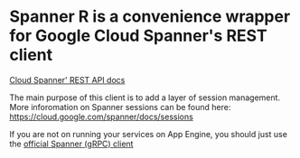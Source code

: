 # Spanner R is a convenience wrapper for Google Cloud Spanner's REST client

[Cloud Spanner' REST API docs](https://godoc.org/google.golang.org/api/spanner/v1)

The main purpose of this client is to add a layer of session management. More inforomation on Spanner sessions can be found here: https://cloud.google.com/spanner/docs/sessions

If you are not on running your services on App Engine, you should just use the [official Spanner (gRPC) client](https://godoc.org/cloud.google.com/go/spanner)
